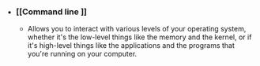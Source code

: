 - ### **[[Command line ]]**
	- Allows you to interact with various levels of your operating system, whether it's the low-level things like the memory and the kernel, or if it's high-level things like the applications and the programs that you're running on your computer. 